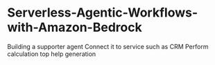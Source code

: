 # Serverless-Agentic-Workflows-with-Amazon-Bedrock

Building a supporter agent 
Connect it to service such as CRM
Perform calculation top help generation
